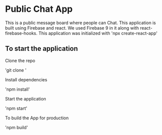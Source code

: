 # Public Chat App

This is a public message board where people can Chat. This application is built using Firebase and react. We used Firebase 9 in it along with react-firebase-hooks. This application was initialized with 
'npx create-react-app'


## To start the application

Clone the repo

'git clone '

Install dependencies

'npm install'

Start the application

'npm start'

To build the App for production

'npm build'
